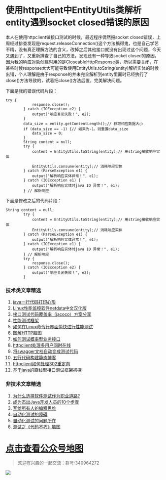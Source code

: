 # 使用httpclient中EntityUtils类解析entity遇到socket closed错误的原因


本人在使用httpclient做接口测试的时候，最近程序偶然报socket closed错误，上周经过排查发现是request.releaseConnection()这个方法搞得鬼，也是自己学艺不精，没有真正理解方法的含义，改掉之后其他接口就没有出现过这个问题，今天又遇到了，又重新排查了自己的方法，发现还有一种导致socket closed的原因，因为我的响应对象创建时用的是CloseableHttpResponse类，所以需要关闭，在某些时候response太大可能导致使用EntityUtils.toString(entity)解析实体的时候出错，个人理解是由于response的并未完全解析到entity里面时已经执行了close()方法导致的，试着把close()方法后置，完美解决问题。

下面是我的错误代码片段：


```
try {
			response.close();
		} catch (IOException e2) {
			output("响应关闭失败！", e2);
		}
		data_size = entity.getContentLength();// 获取相应数据大小
		if (data_size == -1) {// 如果为-1，则重置data_size
			data_size = 0;
		}
		String content = null;
		try {
			content = EntityUtils.toString(entity);// 用string接收响应实体
			
			EntityUtils.consume(entity);// 消耗响应实体
		} catch (ParseException e1) {
			output("解析响应实体异常！", e1);
		} catch (IOException e1) {
			output("解析响应实体时java IO 异常！", e1);
		} // 解析响应
```

下面是修改之后的代码片段：


```
String content = null;
		try {
			content = EntityUtils.toString(entity);// 用string接收响应实体
			EntityUtils.consume(entity);// 消耗响应实体
		} catch (ParseException e1) {
			output("解析响应实体异常！", e1);
		} catch (IOException e1) {
			output("解析响应实体时java IO 异常！", e1);
		} // 解析响应
		try {
			response.close();
		} catch (IOException e2) {
			output("响应关闭失败！", e2);
		}
```

### 技术类文章精选

1. [java一行代码打印心形](https://mp.weixin.qq.com/s/QPSryoSbViVURpSa9QXtpg)
2. [Linux性能监控软件netdata中文汉化版](https://mp.weixin.qq.com/s/fdXtK-5WwKnxjLZdyg6-nA)
3. [接口测试代码覆盖率（jacoco）方案分享](https://mp.weixin.qq.com/s/D73Sq6NLjeRKN8aCpGLOjQ)
4. [性能测试框架](https://mp.weixin.qq.com/s/3_09j7-5ex35u30HQRyWug)
5. [如何在Linux命令行界面愉快进行性能测试](https://mp.weixin.qq.com/s/fwGqBe1SpA2V0lPfAOd04Q)
6. [图解HTTP脑图](https://mp.weixin.qq.com/s/100Vm8FVEuXs0x6rDGTipw)
7. [如何测试概率型业务接口](https://mp.weixin.qq.com/s/kUVffhjae3eYivrGqo6ZMg)
8. [httpclient处理多用户同时在线](https://mp.weixin.qq.com/s/Nuc30Fwy6-Qyr-Pc65t1_g)
9. [将swagger文档自动变成测试代码](https://mp.weixin.qq.com/s/SY8mVenj0zMe5b47GS9VSQ)
10. [五行代码构建静态博客](https://mp.weixin.qq.com/s/hZnimJOg5OqxRSDyFvuiiQ)
11. [httpclient如何处理302重定向](https://mp.weixin.qq.com/s/vg354AjPKhIZsnSu4GZjZg)
12. [基于java的直线型接口测试框架初探](https://mp.weixin.qq.com/s/xhg4exdb1G18-nG5E7exkQ)

### 非技术文章精选
1. [为什么选择软件测试作为职业道路?](https://mp.weixin.qq.com/s/o83wYvFUvy17kBPLDO609A)
2. [成为杰出Java开发人员的10个步骤](https://mp.weixin.qq.com/s/UCNOTSzzvTXwiUX6xpVlyA)
3. [写给所有人的编程思维](https://mp.weixin.qq.com/s/Oj33UCnYfbUgzsBzEm2GPQ)
4. [自动化测试的障碍](https://mp.weixin.qq.com/s/ZIV7uJp7DzVoKhWOh6lvRg)
5. [自动化测试的问题所在](https://mp.weixin.qq.com/s/BhvD7BnkBU8hDBsGUWok6g)
6. [测试之《代码不朽》脑图](https://mp.weixin.qq.com/s/2aGLK3knUiiSoex-kmi0GA)

# [点击查看公众号地图](https://mp.weixin.qq.com/s/CJJ2g-RqzfBsbCCYKKp5pQ)




> 欢迎有兴趣的一起交流：群号:340964272

![](/blog/pic/201712120951590031.png)

<script src="/blog/js/bubbly.js"></script>
<script src="/blog/js/article.js"></script>
